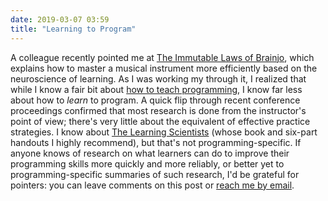 ```yaml
---
date: 2019-03-07 03:59
title: "Learning to Program"
---
```


A colleague recently pointed me at
[The Immutable Laws of Brainjo](https://clawhammerbanjo.net/the-immutable-laws-of-brainjo-the-art-and-science-of-effective-practice/),
which explains how to master a musical instrument more efficiently
based on the neuroscience of learning.
As I was working my through it,
I realized that while I know a fair bit about
[how to teach programming](http://teachtogether.tech),
I know far less about how to *learn* to program.
A quick flip through recent conference proceedings confirmed that
most research is done from the instructor's point of view;
there's very little about the equivalent of effective practice strategies.
I know about [The Learning Scientists](http://www.learningscientists.org/)
(whose book and six-part handouts I highly recommend),
but that's not programming-specific.
If anyone knows of research on what learners can do
to improve their programming skills more quickly and more reliably,
or better yet to programming-specific summaries of such research,
I'd be grateful for pointers:
you can leave comments on this post
or [reach me by email](mailto:gvwilson@third-bit.com).
